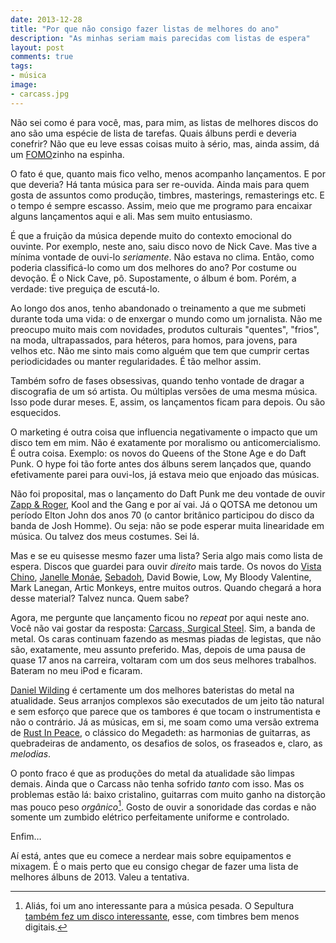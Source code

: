 ```yaml
---
date: 2013-12-28
title: "Por que não consigo fazer listas de melhores do ano"
description: "As minhas seriam mais parecidas com listas de espera"
layout: post
comments: true
tags:
- música
image:
- carcass.jpg
---
```


Não sei como é para você, mas, para mim, as listas de melhores discos do ano são uma espécie de lista de tarefas. Quais álbuns perdi e deveria conefrir? Não que eu leve essas coisas muito à sério, mas, ainda assim, dá um [FOMO](https://en.wikipedia.org/wiki/Fear_of_missing_out)zinho na espinha.

O fato é que, quanto mais fico velho, menos acompanho lançamentos. E por que deveria? Há tanta música para ser re-ouvida. Ainda mais para quem gosta de assuntos como produção, timbres, masterings, remasterings etc. E o tempo é sempre escasso. Assim, meio que me programo para encaixar alguns lançamentos aqui e ali. Mas sem muito entusiasmo.

É que a fruição da música depende muito do contexto emocional do ouvinte. Por exemplo, neste ano, saiu disco novo de Nick Cave. Mas tive a mínima vontade de ouvi-lo *seriamente*. Não estava no clima. Então, como poderia classificá-lo como um dos melhores do ano? Por costume ou devoção. É o Nick Cave, pô. Supostamente, o álbum é bom. Porém, a verdade: tive preguiça de escutá-lo.

Ao longo dos anos, tenho abandonado o treinamento a que me submeti durante toda uma vida: o de enxergar o mundo como um jornalista. Não me preocupo muito mais com novidades, produtos culturais "quentes", "frios", na moda, ultrapassados, para héteros, para homos, para jovens, para velhos etc. Não me sinto mais como alguém que tem que cumprir certas periodicidades ou manter regularidades. É tão melhor assim.

Também sofro de fases obsessivas, quando tenho vontade de dragar a discografia de um só artista. Ou múltiplas versões de uma mesma música. Isso pode durar meses. E, assim, os lançamentos ficam para depois. Ou são esquecidos.

O marketing é outra coisa que influencia negativamente o impacto que um disco tem em mim. Não é exatamente por moralismo ou anticomercialismo. É outra coisa. Exemplo: os novos do Queens of the Stone Age e do Daft Punk. O hype foi tão forte antes dos álbuns serem lançados que, quando efetivamente parei para ouvi-los, já estava meio que enjoado das músicas.

Não foi proposital, mas o lançamento do Daft Punk me deu vontade de ouvir [Zapp & Roger](http://goo.gl/j4m7TS), Kool and the Gang e por aí vai. Já o QOTSA me detonou um período Elton John dos anos 70 (o cantor britânico participou do disco da banda de Josh Homme). Ou seja: não se pode esperar muita linearidade em música. Ou talvez dos meus costumes. Sei lá.

Mas e se eu quisesse mesmo fazer uma lista? Seria algo mais como lista de espera. Discos que guardei para ouvir *direito* mais tarde. Os novos do [Vista Chino](https://en.wikipedia.org/wiki/Vista_Chino), [Janelle Monáe](https://en.wikipedia.org/wiki/Janelle_Mon%C3%A1e), [Sebadoh](https://en.wikipedia.org/wiki/Sebadoh), David Bowie, Low, My Bloody Valentine, Mark Lanegan, Artic Monkeys, entre muitos outros. Quando chegará a hora desse material? Talvez nunca. Quem sabe?

Agora, me pergunte que lançamento ficou no *repeat* por aqui neste ano. Você não vai gostar da resposta: [Carcass, Surgical Steel](http://goo.gl/7qQYWR). Sim, a banda de metal. Os caras continuam fazendo as mesmas piadas de legistas, que não são, exatamente, meu assunto preferido. Mas, depois de uma pausa de quase 17 anos na carreira, voltaram com um dos seus melhores trabalhos. Bateram no meu iPod e ficaram.

[Daniel Wilding](https://en.wikipedia.org/wiki/Daniel_Wilding) é certamente um dos melhores bateristas do metal na atualidade. Seus arranjos complexos são executados de um jeito tão natural e sem esforço que parece que os tambores é que tocam o instrumentista e não o contrário. Já as músicas, em si, me soam como uma versão extrema de [Rust In Peace](https://en.wikipedia.org/wiki/Rust_in_Peace), o clássico do Megadeth: as harmonias de guitarras, as quebradeiras de andamento, os desafios de solos, os fraseados e, claro, as *melodias*.

O ponto fraco é que as produções do metal da atualidade são limpas demais. Ainda que o Carcass não tenha sofrido *tanto* com isso. Mas os problemas estão lá: baixo cristalino, guitarras com muito ganho na distorção mas pouco peso *orgânico*[^1]. Gosto de ouvir a sonoridade das cordas e não somente um zumbido elétrico perfeitamente uniforme e controlado.

Enfim…

Aí está, antes que eu comece a nerdear mais sobre equipamentos e mixagem. É o mais perto que eu consigo chegar de fazer uma lista de melhores álbuns de 2013. Valeu a tentativa.

[^1]: Aliás, foi um ano interessante para a música pesada. O Sepultura [também fez um disco interessante](https://en.wikipedia.org/wiki/The_Mediator_Between_Head_and_Hands_Must_Be_the_Heart), esse, com timbres bem menos digitais.